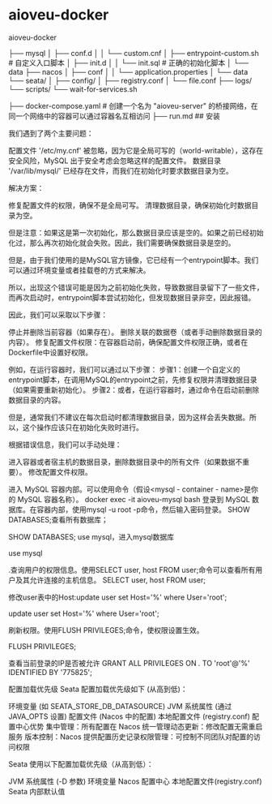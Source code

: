 # aioveu-docker
aioveu-docker








├── mysql
│   ├── conf.d
│   │   └── custom.cnf
│   ├── entrypoint-custom.sh  # 自定义入口脚本
│   ├── init.d
│   │   └── init.sql          # 正确的初始化脚本
│   └── data
├── nacos
│   ├── conf
│   │   └── application.properties
│   └── data
└── seata/
│   ├── config/
│   ├── registry.conf
│   └── file.conf
├── logs/
└── scripts/
└── wait-for-services.sh

├── docker-compose.yaml                     # 创建一个名为 "aioveu-server" 的桥接网络，在同一个网络中的容器可以通过容器名互相访问
├── run.md                                  ## 安装


我们遇到了两个主要问题：

配置文件 '/etc/my.cnf' 被忽略，因为它是全局可写的（world-writable），这存在安全风险，MySQL 出于安全考虑会忽略这样的配置文件。
数据目录 '/var/lib/mysql/' 已经存在文件，而我们在初始化时要求数据目录为空。

解决方案：

修复配置文件的权限，确保不是全局可写。
清理数据目录，确保初始化时数据目录为空。

但是注意：如果这是第一次初始化，那么数据目录应该是空的。如果之前已经初始化过，那么再次初始化就会失败。因此，我们需要确保数据目录是空的。

但是，由于我们使用的是MySQL官方镜像，它已经有一个entrypoint脚本。我们可以通过环境变量或者挂载卷的方式来解决。

所以，出现这个错误可能是因为之前初始化失败，导致数据目录留下了一些文件，而再次启动时，entrypoint脚本尝试初始化，但发现数据目录非空，因此报错。

因此，我们可以采取以下步骤：

停止并删除当前容器（如果存在）。
删除关联的数据卷（或者手动删除数据目录的内容）。
修复配置文件权限：在容器启动前，确保配置文件权限正确，或者在Dockerfile中设置好权限。

例如，在运行容器时，我们可以通过以下步骤：
步骤1：创建一个自定义的entrypoint脚本，在调用MySQL的entrypoint之前，先修复权限并清理数据目录（如果需要重新初始化）。
步骤2：或者，在运行容器时，通过命令在启动前删除数据目录的内容。

但是，通常我们不建议在每次启动时都清理数据目录，因为这样会丢失数据。所以，这个操作应该只在初始化失败时进行。

根据错误信息，我们可以手动处理：

进入容器或者宿主机的数据目录，删除数据目录中的所有文件（如果数据不重要）。
修改配置文件权限。

进入 MySQL 容器内部。可以使用命令（假设<mysql - container - name>是你的 MySQL 容器名称）。
docker exec -it aioveu-mysql bash
登录到 MySQL 数据库。在容器内部，使用mysql -u root -p命令，然后输入密码登录。
SHOW DATABASES;查看所有数据库；

SHOW DATABASES;
use mysql，进入mysql数据库

use mysql

.查询用户的权限信息。使用SELECT user, host FROM user;命令可以查看所有用户及其允许连接的主机信息。
SELECT user, host FROM user;

修改user表中的Host:update user set Host='%' where User='root';

update user set Host='%' where User='root';

刷新权限。使用FLUSH PRIVILEGES;命令，使权限设置生效。

FLUSH PRIVILEGES;

查看当前登录的IP是否被允许
GRANT ALL PRIVILEGES ON *.* TO 'root'@'%' IDENTIFIED BY '775825';



配置加载优先级
Seata 配置加载优先级如下 (从高到低)：

​环境变量​ (如 SEATA_STORE_DB_DATASOURCE)
​JVM 系统属性​ (通过 JAVA_OPTS 设置)
​配置文件​ (Nacos 中的配置)
​本地配置文件​ (registry.conf)
配置中心优势
​集中管理​：所有配置在 Nacos 统一管理
​动态更新​：修改配置无需重启服务
​版本控制​：Nacos 提供配置历史记录
​权限管理​：可控制不同团队对配置的访问权限


Seata 使用以下配置加载优先级（从高到低）：

​JVM 系统属性​ (-D 参数)
​环境变量​
​Nacos 配置中心​
​本地配置文件​ (registry.conf)
​Seata 内部默认值